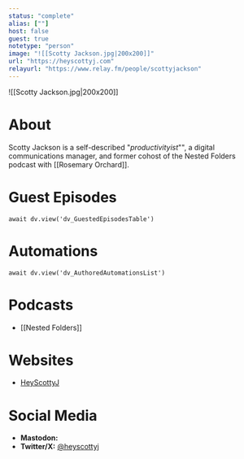 ```yaml
---
status: "complete"
alias: [""]
host: false
guest: true
notetype: "person"
image: "![[Scotty Jackson.jpg|200x200]]"
url: "https://heyscottyj.com"
relayurl: "https://www.relay.fm/people/scottyjackson"
---
```


![[Scotty Jackson.jpg|200x200]]

# About
Scotty Jackson is a self-described "*productivityist*"", a digital communications manager, and former cohost of the Nested Folders podcast with [[Rosemary Orchard]].

# Guest Episodes
```dataviewjs
await dv.view('dv_GuestedEpisodesTable')
```
# Automations
```dataviewjs
await dv.view('dv_AuthoredAutomationsList')
```

# Podcasts
- [[Nested Folders]]

# Websites
- [HeyScottyJ](https://heyscottyj.com)

# Social Media
- **Mastodon:** 
- **Twitter/X:** [@heyscottyj](https://twitter.com/heyscottyj)